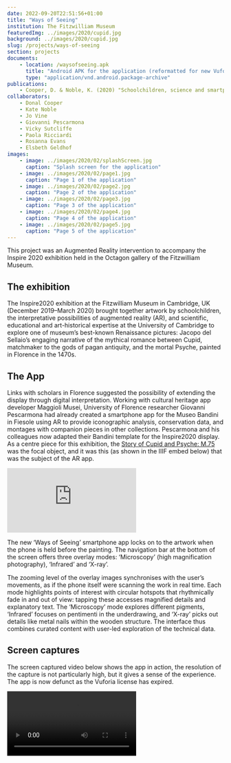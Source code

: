 ```yaml
---
date: 2022-09-20T22:51:56+01:00
title: "Ways of Seeing"
institution: The Fitzwilliam Museum
featuredImg: ../images/2020/cupid.jpg
background: ../images/2020/cupid.jpg
slug: /projects/ways-of-seeing
section: projects
documents: 
    - location: /waysofseeing.apk
      title: "Android APK for the application (reformatted for new Vuforia license by Daniel Pett)"
      type: "application/vnd.android.package-archive"
publications:
    - Cooper, D. & Noble, K. (2020) "Schoolchildren, science and smartphones shine new light on a Florentine masterpiece" Apollo (online publication only April 2020)
collaborators:
    - Donal Cooper
    - Kate Noble 
    - Jo Vine
    - Giovanni Pescarmona
    - Vicky Sutcliffe
    - Paola Ricciardi
    - Rosanna Evans
    - Elsbeth Geldhof
images:
    - image: ../images/2020/02/splashScreen.jpg
      caption: "Splash screen for the application"
    - image: ../images/2020/02/page1.jpg
      caption: "Page 1 of the application"
    - image: ../images/2020/02/page2.jpg
      caption: "Page 2 of the application"
    - image: ../images/2020/02/page3.jpg
      caption: "Page 3 of the application"
    - image: ../images/2020/02/page4.jpg
      caption: "Page 4 of the application"
    - image: ../images/2020/02/page5.jpg
      caption: "Page 5 of the application"
---
```

This project was an Augmented Reality intervention to accompany the Inspire 2020 exhibition 
held in the Octagon gallery of the Fitzwilliam Museum. 

## The exhibition

The Inspire2020 exhibition at the Fitzwilliam Museum in Cambridge, UK (December 2019–March 2020) brought together artwork 
by schoolchildren, the interpretative possibilities of augmented reality (AR), and scientific, educational and art-historical 
expertise at the University of Cambridge to explore one of museum’s best-known Renaissance pictures: Jacopo del Sellaio’s 
engaging narrative of the mythical romance between Cupid, matchmaker to the gods of pagan antiquity, and the mortal Psyche, 
painted in Florence in the 1470s.

## The App
Links with scholars in Florence suggested the possibility of extending the display through digital interpretation. Working 
with cultural heritage app developer Maggioli Musei, University of Florence researcher Giovanni Pescarmona had already 
created a smartphone app for the Museo Bandini in Fiesole using AR to provide iconographic analysis, conservation data, 
and montages with companion pieces in other collections. Pescarmona and his colleagues now adapted their Bandini template 
for the Inspire2020 display. As a centre piece for this exhibition, the [Story of Cupid and Psyche: M.75](https://data.fitzmuseum.cam.ac.uk/id/object/627)
was the focal object, and it was this (as shown in the IIIF embed below) that was the subject of the AR app.

<div class="ratio-16x9 ratio my-3">
    <iframe src="https://data.fitzmuseum.cam.ac.uk/uv.html#?manifest=https://api.fitz.ms/data-distributor/iiif/object-627/manifest&c=0&m=0&cv=0&config=&locales=en-GB:English (GB),cy-GB:Cymraeg,fr-FR:Français (FR),pl-PL:Polski,sv-SE:Svenska&xywh=-514,-129,8494,3984&r=0" allowfullscreen frameborder="0"></iframe>
</div>

The new ‘Ways of Seeing’ smartphone app locks on to the artwork when the phone is held before the painting. The navigation 
bar at the bottom of the screen offers three overlay modes: ‘Microscopy’ (high magnification photography), ‘Infrared’ and ‘X-ray’.

The zooming level of the overlay images synchronises with the user’s movements, as if the phone itself were scanning the work in real time. Each mode highlights points of interest with circular hotspots that rhythmically fade in and out of view: tapping these accesses magnified details and explanatory text. The ‘Microscopy’ mode explores different pigments, ‘Infrared’ focuses on pentimenti in the underdrawing, and ‘X-ray’ picks out details like metal nails within the wooden structure. The interface thus combines curated content with user-led exploration of the technical data.

## Screen captures
The screen captured video below shows the app in action, the resolution of the capture is not 
particularly high, but it gives a sense of the experience. The app is now defunct as the Vuforia license
has expired.

<div class="ratio ratio-16x9 my-3">
    <video controls src="/VID_414250210_212732_641.mp4" />
</div>